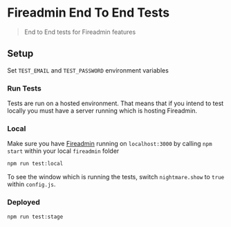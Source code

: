 # Fireadmin End To End Tests

> End to End tests for Fireadmin features

## Setup

Set `TEST_EMAIL` and `TEST_PASSWORD` environment variables

### Run Tests

Tests are run on a hosted environment. That means that if you intend to test locally you must have a server running which is hosting Fireadmin.

### Local

Make sure you have [Fireadmin](https://github.com/prescottprue/fireadmin) running on `localhost:3000` by calling `npm start` within your local `fireadmin` folder

```bash
npm run test:local
```

To see the window which is running the tests, switch `nightmare.show` to `true` within `config.js`.

### Deployed

```bash
npm run test:stage
```
